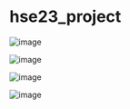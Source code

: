 # hse23_project

![image](https://github.com/LadyPython/hse23_project/assets/6313540/d4c3b3b0-a5e9-44e6-aad1-2d34fbbc0570)

![image](https://github.com/LadyPython/hse23_project/assets/6313540/8fab1aab-7aed-42fc-a57a-226e44b51df1)

![image](https://github.com/LadyPython/hse23_project/assets/6313540/21673f22-0964-4a33-a49c-80f2deaf55a3)

![image](https://github.com/LadyPython/hse23_project/assets/6313540/124677b4-2c84-40b9-8b67-ef5e9c7ceb4f)
